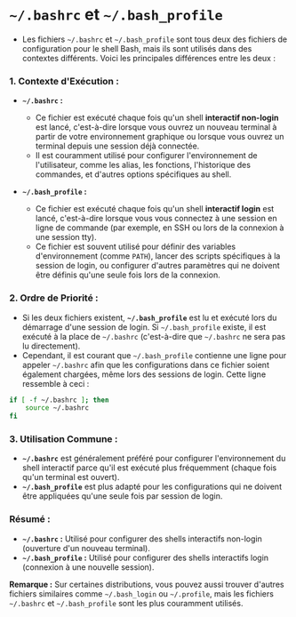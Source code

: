 # `~/.bashrc` et `~/.bash_profile`
- Les fichiers `~/.bashrc` et `~/.bash_profile` sont tous deux des fichiers de configuration pour le shell Bash, mais ils sont utilisés dans des contextes différents. Voici les principales différences entre les deux :

### 1. **Contexte d'Exécution :**
   - **`~/.bashrc` :**
     - Ce fichier est exécuté chaque fois qu'un shell **interactif non-login** est lancé, c'est-à-dire lorsque vous ouvrez un nouveau terminal à partir de votre environnement graphique ou lorsque vous ouvrez un terminal depuis une session déjà connectée.
     - Il est couramment utilisé pour configurer l'environnement de l'utilisateur, comme les alias, les fonctions, l'historique des commandes, et d'autres options spécifiques au shell.

   - **`~/.bash_profile` :**
     - Ce fichier est exécuté chaque fois qu'un shell **interactif login** est lancé, c'est-à-dire lorsque vous vous connectez à une session en ligne de commande (par exemple, en SSH ou lors de la connexion à une session tty).
     - Ce fichier est souvent utilisé pour définir des variables d'environnement (comme `PATH`), lancer des scripts spécifiques à la session de login, ou configurer d'autres paramètres qui ne doivent être définis qu'une seule fois lors de la connexion.

### 2. **Ordre de Priorité :**
   - Si les deux fichiers existent, **`~/.bash_profile`** est lu et exécuté lors du démarrage d'une session de login. Si `~/.bash_profile` existe, il est exécuté à la place de `~/.bashrc` (c'est-à-dire que `~/.bashrc` ne sera pas lu directement).
   - Cependant, il est courant que `~/.bash_profile` contienne une ligne pour appeler `~/.bashrc` afin que les configurations dans ce fichier soient également chargées, même lors des sessions de login. Cette ligne ressemble à ceci :
   
   ```sh
   if [ -f ~/.bashrc ]; then
       source ~/.bashrc
   fi
   ```

### 3. **Utilisation Commune :**
   - **`~/.bashrc`** est généralement préféré pour configurer l'environnement du shell interactif parce qu'il est exécuté plus fréquemment (chaque fois qu'un terminal est ouvert).
   - **`~/.bash_profile`** est plus adapté pour les configurations qui ne doivent être appliquées qu'une seule fois par session de login.

### **Résumé :**
- **`~/.bashrc` :** Utilisé pour configurer des shells interactifs non-login (ouverture d'un nouveau terminal).
- **`~/.bash_profile` :** Utilisé pour configurer des shells interactifs login (connexion à une nouvelle session). 

**Remarque :** Sur certaines distributions, vous pouvez aussi trouver d'autres fichiers similaires comme `~/.bash_login` ou `~/.profile`, mais les fichiers `~/.bashrc` et `~/.bash_profile` sont les plus couramment utilisés.
